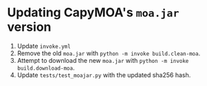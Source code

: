 # Updating CapyMOA's `moa.jar` version
1. Update `invoke.yml`
2. Remove the old `moa.jar` with `python -m invoke build.clean-moa`.
3. Attempt to download the new `moa.jar` with `python -m invoke build.download-moa`.
3. Update `tests/test_moajar.py` with the updated sha256 hash.

